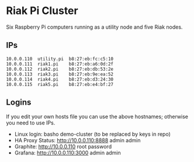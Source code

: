 # Riak Pi Cluster

Six Raspberry Pi computers running as a utility node and five Riak nodes.

## IPs

```
10.0.0.110	utility.pi 	b8:27:eb:fc:c5:10
10.0.0.111	riak1.pi 	b8:27:eb:a6:0d:2f
10.0.0.112	riak2.pi 	b8:27:eb:db:53:2e
10.0.0.113	riak3.pi 	b8:27:eb:9e:ea:52
10.0.0.114	riak4.pi 	b8:27:eb:d3:24:30
10.0.0.115	riak5.pi 	b8:27:eb:e4:bf:27
```

## Logins

If you edit your own hosts file you can use the above hostnames; otherwise you need to use IPs.

* Linux login: basho demo-cluster (to be replaced by keys in repo)
* HA Proxy Status: http://10.0.0.110:8888 admin admin
* Graphite: http://10.0.0.110 root password
* Grafana: http://10.0.0.110:3000 admin admin
